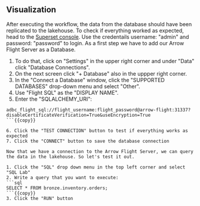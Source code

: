 ## Visualization

After executing the workflow, the data from the database should have been replicated to the lakehouse.
To check if everything worked as expected, head to the [Superset console]({{TRAFFIC_HOST1_32088}}). Use the credentails username: "admin" and password: "password" to login.
As a first step we have to add our Arrow Flight Server as a Database. 

1. To do that, click on "Settings" in the upper right corner and under "Data" click "Database Connections".
2. On the next screen click "+ Database" also in the uppper right corner. 
3. In the "Connect a Database" window, click the "SUPPORTED DATABASES" drop-down menu and select "Other".
4. Use "Flight SQL" as the "DISPLAY NAME".
5. Enter the "SQLALCHEMY_URI":

```
adbc_flight_sql://flight_username:flight_password@arrow-flight:31337?disableCertificateVerification=True&useEncryption=True
```{{copy}}

6. Click the "TEST CONNECTION" button to test if everything works as expected
7. Click the "CONNECT" button to save the database connection

Now that we have a connection to the Arrow Flight Server, we can query the data in the lakehouse. So let's test it out.

1. Click the "SQL" drop down menu in the top left corner and select "SQL Lab"
2. Write a query that you want to execute:
```sql
SELECT * FROM bronze.inventory.orders;
```{{copy}}
3. Click the "RUN" button
